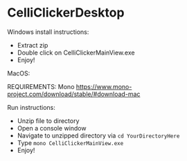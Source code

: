 # CelliClickerDesktop

Windows install instructions:

- Extract zip
- Double click on CelliClickerMainView.exe
- Enjoy!

MacOS:

REQUIREMENTS: Mono https://www.mono-project.com/download/stable/#download-mac

Run instructions:

- Unzip file to directory
- Open a console window
- Navigate to unzipped directory via ```cd YourDirectoryHere```
- Type ```mono CelliClickerMainView.exe```
- Enjoy!
